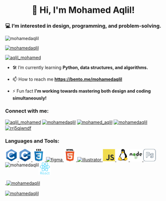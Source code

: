<h1 align="center">👋 Hi, I'm Mohamed Aqlil!</h1>
<h3 align="center">💻 I’m interested in design, programming, and problem-solving.</h3>

<p align="left"> <img src="https://komarev.com/ghpvc/?username=mohamedaqlil&label=Profile%20views&color=0e75b6&style=flat" alt="mohamedaqlil" /> </p>

<p align="left"> <a href="https://github.com/ryo-ma/github-profile-trophy"><img src="https://github-profile-trophy.vercel.app/?username=mohamedaqlil" alt="mohamedaqlil" /></a> </p>

<p align="left"> <a href="https://twitter.com/aqlil_mohamed" target="blank"><img src="https://img.shields.io/twitter/follow/aqlil_mohamed?logo=twitter&style=for-the-badge" alt="aqlil_mohamed" /></a> </p>

- 🛠️ I’m currently learning **Python, data structures, and algorithms.**

- 📫 How to reach me **https://bento.me/mohamedaqlil**

- ⚡ Fun fact **I'm working towards mastering both design and coding simultaneously!**

<h3 align="left">Connect with me:</h3>
<p align="left">
<a href="https://twitter.com/aqlil_mohamed" target="blank"><img align="center" src="https://raw.githubusercontent.com/rahuldkjain/github-profile-readme-generator/master/src/images/icons/Social/twitter.svg" alt="aqlil_mohamed" height="30" width="40" /></a>
<a href="https://linkedin.com/in/mohamedaqlil" target="blank"><img align="center" src="https://raw.githubusercontent.com/rahuldkjain/github-profile-readme-generator/master/src/images/icons/Social/linked-in-alt.svg" alt="mohamedaqlil" height="30" width="40" /></a>
<a href="https://www.behance.net/mohamed_aqlil" target="blank"><img align="center" src="https://raw.githubusercontent.com/rahuldkjain/github-profile-readme-generator/master/src/images/icons/Social/behance.svg" alt="mohamed_aqlil" height="30" width="40" /></a>
<a href="https://www.hackerrank.com/mohamedaqlil" target="blank"><img align="center" src="https://raw.githubusercontent.com/rahuldkjain/github-profile-readme-generator/master/src/images/icons/Social/hackerrank.svg" alt="mohamedaqlil" height="30" width="40" /></a>
<a href="https://www.leetcode.com/rrj5qjwndf" target="blank"><img align="center" src="https://raw.githubusercontent.com/rahuldkjain/github-profile-readme-generator/master/src/images/icons/Social/leet-code.svg" alt="rrj5qjwndf" height="30" width="40" /></a>
</p>

<h3 align="left">Languages and Tools:</h3>
<p align="left"> <a href="https://www.cprogramming.com/" target="_blank" rel="noreferrer"> <img src="https://raw.githubusercontent.com/devicons/devicon/master/icons/c/c-original.svg" alt="c" width="40" height="40"/> </a> <a href="https://www.w3schools.com/cpp/" target="_blank" rel="noreferrer"> <img src="https://raw.githubusercontent.com/devicons/devicon/master/icons/cplusplus/cplusplus-original.svg" alt="cplusplus" width="40" height="40"/> </a> <a href="https://www.w3schools.com/css/" target="_blank" rel="noreferrer"> <img src="https://raw.githubusercontent.com/devicons/devicon/master/icons/css3/css3-original-wordmark.svg" alt="css3" width="40" height="40"/> </a> <a href="https://www.figma.com/" target="_blank" rel="noreferrer"> <img src="https://www.vectorlogo.zone/logos/figma/figma-icon.svg" alt="figma" width="40" height="40"/> </a> <a href="https://www.framer.com/" target="_blank" src="https://www.vectorlogo.zone/logos/git-scm/git-scm-icon.svg" alt="git" width="40" height="40"/> </a> <a href="https://www.w3.org/html/" target="_blank" rel="noreferrer"> <img src="https://raw.githubusercontent.com/devicons/devicon/master/icons/html5/html5-original-wordmark.svg" alt="html5" width="40" height="40"/> </a> <a href="https://www.adobe.com/in/products/illustrator.html" target="_blank" rel="noreferrer"> <img src="https://www.vectorlogo.zone/logos/adobe_illustrator/adobe_illustrator-icon.svg" alt="illustrator" width="40" height="40"/> </a> <a href="https://developer.mozilla.org/en-US/docs/Web/JavaScript" target="_blank" rel="noreferrer"> <img src="https://raw.githubusercontent.com/devicons/devicon/master/icons/javascript/javascript-original.svg" alt="javascript" width="40" height="40"/> </a> <a href="https://www.linux.org/" target="_blank" rel="noreferrer"> <img src="https://raw.githubusercontent.com/devicons/devicon/master/icons/linux/linux-original.svg" alt="linux" width="40" height="40"/> </a> <a href="https://nodejs.org" target="_blank" rel="noreferrer"> <img src="https://raw.githubusercontent.com/devicons/devicon/master/icons/nodejs/nodejs-original-wordmark.svg" alt="nodejs" width="40" height="40"/> </a> <a href="https://www.photoshop.com/en" target="_blank" rel="noreferrer"> <img src="https://raw.githubusercontent.com/devicons/devicon/master/icons/photoshop/photoshop-line.svg" alt="photoshop" width="40" height="40"/> </a> <a href="https://reactjs.org/" target="_blank" rel="noreferrer"> <img src="https://raw.githubusercontent.com/devicons/devicon/master/icons/react/react-original-wordmark.svg" alt="react" width="40" height="40"/> </a> <a href="https://www.sketch.com/" target="_blank"

<p><img align="left" src="https://github-readme-stats.vercel.app/api/top-langs?username=mohamedaqlil&show_icons=true&locale=en&layout=compact" alt="mohamedaqlil" /></p>

<p>&nbsp;<img align="center" src="https://github-readme-stats.vercel.app/api?username=mohamedaqlil&show_icons=true&locale=en" alt="mohamedaqlil" /></p>

<p><img align="center" src="https://github-readme-streak-stats.herokuapp.com/?user=mohamedaqlil&" alt="mohamedaqlil" /></p>
